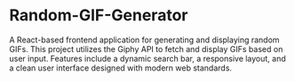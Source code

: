 # Random-GIF-Generator
A React-based frontend application for generating and displaying random GIFs. This project utilizes the Giphy API to fetch and display GIFs based on user input. Features include a dynamic search bar, a responsive layout, and a clean user interface designed with modern web standards.
